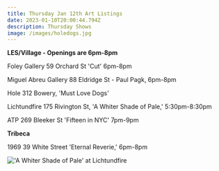 ```yaml
---
title: Thursday Jan 12th Art Listings
date: 2023-01-10T20:00:44.794Z
description: Thursday Shows
image: /images/holedogs.jpg
---
```

**L﻿ES/Village - Openings are 6pm-8pm**

Foley Gallery 59 Orchard St 'Cut' 6pm-8pm

Miguel Abreu Gallery 88 Eldridge St - Paul Pagk, 6pm-8pm

Hole 312 Bowery, 'Must Love Dogs'

Lichtundfire 175 Rivington St, 'A Whiter Shade of Pale,' 5:30pm-8:30pm

A﻿TP 269 Bleeker St 'Fifteen in NYC' 7pm-9pm

**Tribeca**

1969 39 White Street 'Eternal Reverie,' 6pm-8pm



![](/images/whiter.jpg "'A Whiter Shade of Pale' at Lichtundfire")

![]()